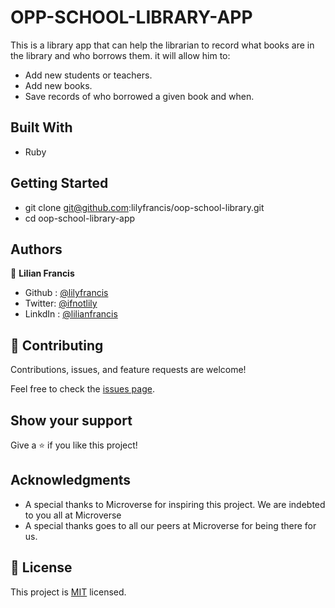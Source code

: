 # OPP-SCHOOL-LIBRARY-APP

This is a library app that can help the librarian to record what books are in the library and who borrows them. it will allow him to:

- Add new students or teachers.
- Add new books.
- Save records of who borrowed a given book and when.


## Built With

- Ruby

## Getting Started

- git clone git@github.com:lilyfrancis/oop-school-library.git
- cd oop-school-library-app
## Authors

👤 **Lilian Francis**

- Github : [@lilyfrancis](https://github.com/lilyfrancis)
- Twitter: [@ifnotlily](https://twitter.com/ifnotlily)
- LinkdIn : [@lilianfrancis](https://www.linkedin.com/in/lilianfrancis/)


## 🤝 Contributing

Contributions, issues, and feature requests are welcome!

Feel free to check the [issues page](https://github.com/lilyfrancis/oop-school-library-app/issues).

## Show your support

Give a ⭐️ if you like this project!

## Acknowledgments

- A special thanks to Microverse for inspiring this project. We are indebted to you all at Microverse
- A special thanks goes to all our peers at Microverse for being there for us.

## 📝 License

This project is [MIT](./MIT.md) licensed.
